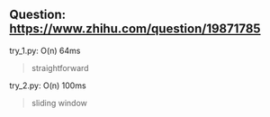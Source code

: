 Question: https://www.zhihu.com/question/19871785
---

try_1.py: O(n) 64ms
> straightforward

try_2.py: O(n) 100ms
> sliding window

